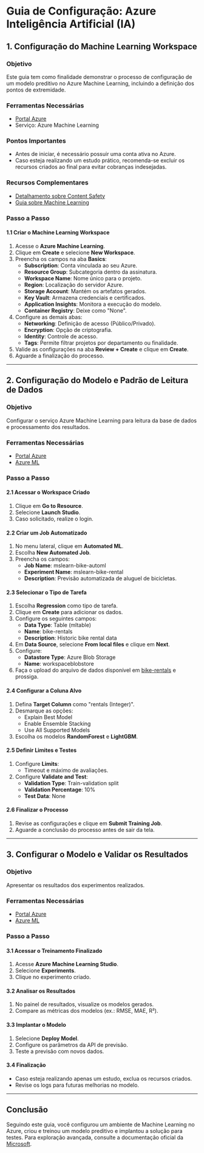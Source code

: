 # Guia de Configuração: Azure Inteligência Artificial (IA)

## 1. Configuração do Machine Learning Workspace

### Objetivo
Este guia tem como finalidade demonstrar o processo de configuração de um modelo preditivo no Azure Machine Learning, incluindo a definição dos pontos de extremidade.

### Ferramentas Necessárias
- [Portal Azure](https://azure.microsoft.com/pt-br/get-started/azure-portal/)
- Serviço: Azure Machine Learning

### Pontos Importantes
- Antes de iniciar, é necessário possuir uma conta ativa no Azure.
- Caso esteja realizando um estudo prático, recomenda-se excluir os recursos criados ao final para evitar cobranças indesejadas.

### Recursos Complementares
- [Detalhamento sobre Content Safety](https://microsoftlearning.github.io/mslearn-ai-fundamentals/Instructions/Labs/02-content-safety.html)
- [Guia sobre Machine Learning](https://microsoftlearning.github.io/mslearn-ai-fundamentals/Instructions/Labs/01-machine-learning.html)

### Passo a Passo

#### 1.1 Criar o Machine Learning Workspace
1. Acesse o **Azure Machine Learning**.
2. Clique em **Create** e selecione **New Workspace**.
3. Preencha os campos na aba **Basics**:
   - **Subscription**: Conta vinculada ao seu Azure.
   - **Resource Group**: Subcategoria dentro da assinatura.
   - **Workspace Name**: Nome único para o projeto.
   - **Region**: Localização do servidor Azure.
   - **Storage Account**: Mantém os artefatos gerados.
   - **Key Vault**: Armazena credenciais e certificados.
   - **Application Insights**: Monitora a execução do modelo.
   - **Container Registry**: Deixe como "None".
4. Configure as demais abas:
   - **Networking**: Definição de acesso (Público/Privado).
   - **Encryption**: Opção de criptografia.
   - **Identity**: Controle de acesso.
   - **Tags**: Permite filtrar projetos por departamento ou finalidade.
5. Valide as configurações na aba **Review + Create** e clique em **Create**.
6. Aguarde a finalização do processo.

---

## 2. Configuração do Modelo e Padrão de Leitura de Dados

### Objetivo
Configurar o serviço Azure Machine Learning para leitura da base de dados e processamento dos resultados.

### Ferramentas Necessárias
- [Portal Azure](https://azure.microsoft.com/pt-br/get-started/azure-portal/)
- [Azure ML](https://ml.azure.com/)

### Passo a Passo

#### 2.1 Acessar o Workspace Criado
1. Clique em **Go to Resource**.
2. Selecione **Launch Studio**.
3. Caso solicitado, realize o login.

#### 2.2 Criar um Job Automatizado
1. No menu lateral, clique em **Automated ML**.
2. Escolha **New Automated Job**.
3. Preencha os campos:
   - **Job Name**: mslearn-bike-automl
   - **Experiment Name**: mslearn-bike-rental
   - **Description**: Previsão automatizada de aluguel de bicicletas.

#### 2.3 Selecionar o Tipo de Tarefa
1. Escolha **Regression** como tipo de tarefa.
2. Clique em **Create** para adicionar os dados.
3. Configure os seguintes campos:
   - **Data Type**: Table (mltable)
   - **Name**: bike-rentals
   - **Description**: Historic bike rental data
4. Em **Data Source**, selecione **From local files** e clique em **Next**.
5. Configure:
   - **Datastore Type**: Azure Blob Storage
   - **Name**: workspaceblobstore
6. Faça o upload do arquivo de dados disponível em [bike-rentals](https://aka.ms/bike-rentals) e prossiga.

#### 2.4 Configurar a Coluna Alvo
1. Defina **Target Column** como "rentals (Integer)".
2. Desmarque as opções:
   - Explain Best Model
   - Enable Ensemble Stacking
   - Use All Supported Models
3. Escolha os modelos **RandomForest** e **LightGBM**.

#### 2.5 Definir Limites e Testes
1. Configure **Limits**:
   - Timeout e máximo de avaliações.
2. Configure **Validate and Test**:
   - **Validation Type**: Train-validation split
   - **Validation Percentage**: 10%
   - **Test Data**: None

#### 2.6 Finalizar o Processo
1. Revise as configurações e clique em **Submit Training Job**.
2. Aguarde a conclusão do processo antes de sair da tela.

---

## 3. Configurar o Modelo e Validar os Resultados

### Objetivo
Apresentar os resultados dos experimentos realizados.

### Ferramentas Necessárias
- [Portal Azure](https://azure.microsoft.com/pt-br/get-started/azure-portal/)
- [Azure ML](https://ml.azure.com/)

### Passo a Passo

#### 3.1 Acessar o Treinamento Finalizado
1. Acesse **Azure Machine Learning Studio**.
2. Selecione **Experiments**.
3. Clique no experimento criado.

#### 3.2 Analisar os Resultados
1. No painel de resultados, visualize os modelos gerados.
2. Compare as métricas dos modelos (ex.: RMSE, MAE, R²).

#### 3.3 Implantar o Modelo
1. Selecione **Deploy Model**.
2. Configure os parâmetros da API de previsão.
3. Teste a previsão com novos dados.

#### 3.4 Finalização
- Caso esteja realizando apenas um estudo, exclua os recursos criados.
- Revise os logs para futuras melhorias no modelo.

---

## Conclusão
Seguindo este guia, você configurou um ambiente de Machine Learning no Azure, criou e treinou um modelo preditivo e implantou a solução para testes. Para exploração avançada, consulte a documentação oficial da [Microsoft](https://learn.microsoft.com/).

